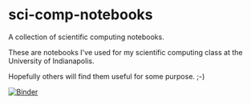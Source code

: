 sci-comp-notebooks
==================

A collection of scientific computing notebooks.

These are notebooks I've used for my scientific computing class at the University of Indianapolis.

Hopefully others will find them useful for some purpose. ;-)

[![Binder](https://mybinder.org/badge.svg)](https://mybinder.org/v2/gh/sspickle/sci-comp-notebooks/master)

